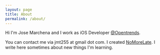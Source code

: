 ```yaml
---
layout: page
title: About
permalink: /about/
---
```


Hi I'm Jose Marchena and I work as iOS Developer [@Opentrends](https://twitter.com/opentrends).

You can contact me via jmt255 at gmail dot com. I created [NoMoreLate](https://itunes.apple.com/es/app/no-more-late!-optimise-your/id975003162?l=en&mt=8). I write here sometimes about new things I'm learning.